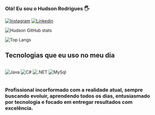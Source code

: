 ### Olá! Eu sou o Hudson Rodrigues 🖐️


[![Instagram](https://img.shields.io/badge/Instagram-E4405F?style=for-the-badge&logo=instagram&logoColor=white)](https://www.instagram.com/_hudsonrds)
[![Linkedin](https://img.shields.io/badge/LinkedIn-0077B5?style=for-the-badge&logo=linkedin&logoColor=white)](https://www.linkedin.com/in/hudson-rodrigues-64226a144/)

![Hudson GitHub stats](https://github-readme-stats.vercel.app/api?username=hudson-rodrigues&show_icons=true&theme=dracula)
<br/>

![Top Langs](https://github-readme-stats.vercel.app/api/top-langs/?username=hudson-rodrigues&size_weight=0.5&count_weight=0.5)

## Tecnologias que eu uso no meu dia


<div style="display: inline_block"><br/>
    <img alt="Java" src="https://img.shields.io/badge/Java-ED8B00?style=for-the-badge&logo=openjdk&logoColor=white" />
    <img alt="C#" src="https://img.shields.io/badge/C%23-239120?style=for-the-badge&logo=c-sharp&logoColor=white" />
    <img alt=".NET" src="https://img.shields.io/badge/.NET-5C2D91?style=for-the-badge&logo=.net&logoColor=white" />
    <img alt="MySql" src="https://img.shields.io/badge/MySQL-00000F?style=for-the-badge&logo=mysql&logoColor=white" />
    
</div><br/>

<h3> Profissional incorformado com a realidade atual, sempre buscando evoluir, aprendendo todos os dias, entusiasmado por tecnologia e focado em entregar resultados com excelência.</h3>
